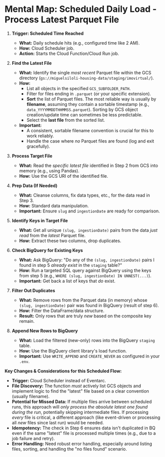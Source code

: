 # Mental Map: Scheduled Daily Load - Process Latest Parquet File

1.  **Trigger: Scheduled Time Reached**
    *   **What:** Daily schedule hits (e.g., configured time like 2 AM).
    *   **How:** Cloud Scheduler job.
    *   **Action:** Starts the Cloud Function/Cloud Run job.

2.  **Find the Latest File**
    *   **What:** Identify the single *most recent* Parquet file within the GCS directory (`gs://miguelsiloli-housing-data/staging/imovirtual/`).
    *   **How:**
        *   List all objects in the specified `GCS_SUBFOLDER_PATH`.
        *   Filter for files ending in `.parquet` (or your specific extension).
        *   **Sort** the list of Parquet files. The most reliable way is usually by **filename**, assuming they contain a sortable timestamp (e.g., `data_YYYYMMDDTHHMMSS.parquet`). Sorting by GCS object creation/update time can sometimes be less predictable.
        *   Select the **last file** from the sorted list.
    *   **Important:**
        *   A consistent, sortable filename convention is crucial for this to work reliably.
        *   Handle the case where *no* Parquet files are found (log and exit gracefully).

3.  **Process Target File**
    *   **What:** Read the *specific latest file* identified in Step 2 from GCS into memory (e.g., using Pandas).
    *   **How:** Use the GCS URI of the identified file.

4.  **Prep Data (If Needed)**
    *   **What:** Cleanse columns, fix data types, etc., for the data read in Step 3.
    *   **How:** Standard data manipulation.
    *   **Important:** Ensure `slug` and `ingestionDate` are ready for comparison.

5.  **Identify Keys in Target File**
    *   **What:** Get all unique `(slug, ingestionDate)` pairs from the data *just read* from the *latest* Parquet file.
    *   **How:** Extract these two columns, drop duplicates.

6.  **Check BigQuery for Existing Keys**
    *   **What:** Ask BigQuery: "Do any of the `(slug, ingestionDate)` pairs I found in step 5 *already exist* in the `staging` table?"
    *   **How:** Run a targeted SQL query against BigQuery using the keys from step 5 (e.g., `WHERE (slug, ingestionDate) IN UNNEST(...)`).
    *   **Important:** Get back a list of keys that *do* exist.

7.  **Filter Out Duplicates**
    *   **What:** Remove rows from the Parquet data (in memory) whose `(slug, ingestionDate)` pair was found in BigQuery (result of step 6).
    *   **How:** Filter the DataFrame/data structure.
    *   **Result:** Only rows that are truly *new* based on the composite key remain.

8.  **Append New Rows to BigQuery**
    *   **What:** Load the filtered (new-only) rows into the BigQuery `staging` table.
    *   **How:** Use the BigQuery client library's load function.
    *   **Important:** Use `WRITE_APPEND` and `CREATE_NEVER` as configured in your `.env`.

**Key Changes & Considerations for this Scheduled Flow:**

*   **Trigger:** Cloud Scheduler instead of Eventarc.
*   **File Discovery:** The function *must* actively list GCS objects and implement logic to find the "latest" file based on a clear convention (usually filename).
*   **Potential for Missed Data:** If multiple files arrive between scheduled runs, this approach will *only process the absolute latest one found during the run*, potentially skipping intermediate files. If processing *every* file is critical, a different approach (like event-driven or processing all *new* files since last run) would be needed.
*   **Idempotency:** The check in Step 6 ensures data isn't duplicated in BQ even if the same "latest" file is processed multiple times (e.g., due to a job failure and retry).
*   **Error Handling:** Need robust error handling, especially around listing files, sorting, and handling the "no files found" scenario.